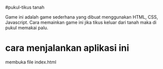 #pukul-tikus tanah

Game ini adalah game sederhana yang dibuat menggunakan HTML, CSS, Javascript. Cara memainkan game ini jika tikus keluar dari tanah maka di pukul memakai palu.

# cara menjalankan aplikasi ini
membuka file index.html
